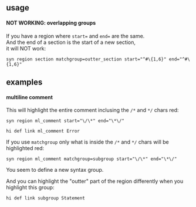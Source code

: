 ## usage

#### NOT WORKING: overlapping groups

If you have a region where `start=` and `end=` are the same.\
And the end of a section is the start of a new section, \
it will NOT work:
```
syn region section matchgroup=outter_section start="^#\{1,6}" end="^#\{1,6}"
```

## examples

#### multiline comment

This will highlight the entire comment inclusing the `/*` and `*/` chars red:
```
syn region ml_comment start="\/\*" end="\*\/"

hi def link ml_comment Error
```

If you use `matchgroup` only what is inside the `/*` and `*/` chars will be \
highlighted red:
```
syn region ml_comment matchgroup=subgroup start="\/\*" end="\*\/"
```

You seem to define a new syntax group.

And you can highlight the "outter" part of the region differently when you \
highlight this group:
```
hi def link subgroup Statement
```
